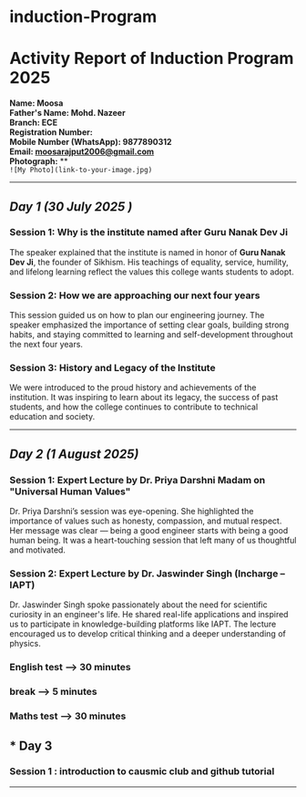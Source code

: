 # induction-Program
# Activity Report of Induction Program 2025

**Name: Moosa**  
**Father's Name: Mohd. Nazeer**  
**Branch: ECE**  
**Registration Number:**  
**Mobile Number (WhatsApp): 9877890312**  
**Email: moosarajput2006@gmail.com**  
**Photograph:** **  
`![My Photo](link-to-your-image.jpg)`  


---

## *Day 1 (30 July 2025 )*

### Session 1: Why is the institute named after Guru Nanak Dev Ji  
The speaker explained that the institute is named in honor of **Guru Nanak Dev Ji**, the founder of Sikhism. His teachings of equality, service, humility, and lifelong learning reflect the values this college wants students to adopt.

### Session 2: How we are approaching our next four years  
This session guided us on how to plan our engineering journey. The speaker emphasized the importance of setting clear goals, building strong habits, and staying committed to learning and self-development throughout the next four years.

### Session 3: History and Legacy of the Institute  
We were introduced to the proud history and achievements of the institution. It was inspiring to learn about its legacy, the success of past students, and how the college continues to contribute to technical education and society.

---

## *Day 2 (1 August 2025)*

### Session 1: Expert Lecture by Dr. Priya Darshni Madam on "Universal Human Values"  
Dr. Priya Darshni’s session was eye-opening. She highlighted the importance of values such as honesty, compassion, and mutual respect. Her message was clear — being a good engineer starts with being a good human being. It was a heart-touching session that left many of us thoughtful and motivated.

### Session 2: Expert Lecture by Dr. Jaswinder Singh (Incharge – IAPT)  
Dr. Jaswinder Singh spoke passionately about the need for scientific curiosity in an engineer's life. He shared real-life applications and inspired us to participate in knowledge-building platforms like IAPT. The lecture encouraged us to develop critical thinking and a deeper understanding of physics.


### English test --> 30 minutes 
### break --> 5 minutes 
### Maths test --> 30 minutes 




## * Day 3

### Session 1 : introduction to causmic club and github tutorial 

---


